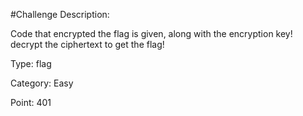 #Challenge Description:

Code that encrypted the flag is given, along with the encryption key! decrypt the ciphertext to get the flag!

Type: flag

Category: Easy

Point: 401


